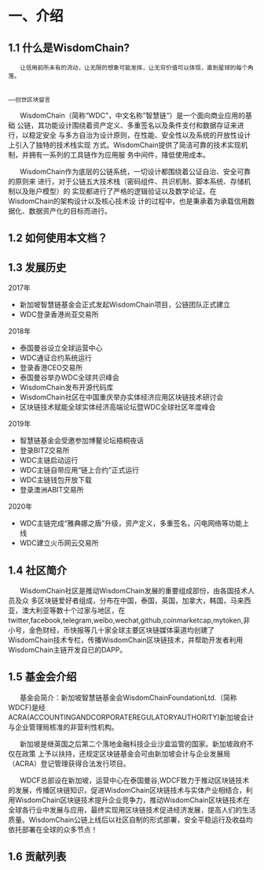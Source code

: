 # 一、介绍
## 1.1 什么是WisdomChain?
```
　　让信用前所未有的流动，让无限的想象可能发挥，让无穷价值可以体现，直到星球的每个角落。

　　　　　　　　　　　　　　　　　　　　　　　　　　　　　　　　　　　　　　　　　　　——创世区块留言
 ```
&#160;&#160;&#160;&#160;&#160;&#160;WisdomChain（简称“WDC”，中文名称”智慧链“）是一个面向商业应用的基础
公链，其功能设计围绕着资产定义、多重签名以及条件支付和数据存证来进行，以稳定安全
与多方自治为设计原则，在性能、安全性以及系统的开放性设计上引入了独特的技术栈实现
方式。WisdomChain提供了简洁可靠的技术实现机制，并拥有一系列的工具链作为应用服
务中间件，降低使用成本。

&#160;&#160;&#160;&#160;&#160;&#160;WisdomChain作为底层的公链系统，一切设计都围绕着公证自治、安全可靠的原则来
进行，对于公链五大技术栈（密码组件、共识机制、脚本系统、存储机制以及账户模型）的
实现都进行了严格的逻辑验证以及数学论证。在WisdomChain的架构设计以及核心技术设
计的过程中，也是秉承着为承载信用数据化、数据资产化的目标而进行。

## 1.2 如何使用本文档？

## 1.3 发展历史
2017年
- 新加坡智慧链基金会正式发起WisdomChain项目，公链团队正式建立
- WDC登录香港尚亚交易所

2018年

- 泰国曼谷设立全球运营中心
- WDC通证合约系统运行
- 登录香港CEO交易所
- 泰国曼谷举办WDC全球共识峰会
- WisdomChain发布开源代码库
- WisdomChain社区在中国重庆举办实体经济应用区块链技术研讨会
- 区块链技术赋能全球实体经济高端论坛暨WDC全球社区年度峰会

2019年
- 智慧链基金会受邀参加博鳌论坛梧桐夜话
- 登录BITZ交易所
- WDC主链启动运行
- WDC主链自带应用“链上合约”正式运行
- WDC主链钱包开放下载
- 登录澳洲ABIT交易所

2020年

- WDC主链完成“雅典娜之盾”升级，资产定义，多重签名，闪电网络等功能上线
- WDC建立火币网云交易所

## 1.4 社区简介
&#160;&#160;&#160;&#160;&#160;&#160;WisdomChain社区是推动WisdomChain发展的重要组成部份，由各国技术人员及众
多区块链爱好者组成，分布在中国，泰国，英国，加拿大，韩国，马来西亚，澳大利亚等数十个过家与地区，在twitter,facebook,telegram,weibo,wechat,github,coinmarketcap,mytoken,非小号，金色财经，币快报等几十家全球主要区块链媒体渠道均创建了WisdomChain技术专栏，传播WisdomChain区块链技术，并帮助开发者利用WisdomChain主链开发自已的DAPP。

##  1.5 基金会介绍
&#160;&#160;&#160;&#160;&#160;&#160;基金会简介：新加坡智慧链基金会WisdomChainFoundationLtd.（简称WDCF)是经ACRA(ACCOUNTINGANDCORPORATEREGULATORYAUTHORITY)新加坡会计与企业管理局核准的非营利性机构。

&#160;&#160;&#160;&#160;&#160;&#160;新加坡是继英国之后第二个落地金融科技企业沙盒监管的国家。新加坡政府不仅在政策
上予以扶持，还规定区块链基金会可由新加坡会计与企业发展局（ACRA）登记管理获得合法发行项目。

&#160;&#160;&#160;&#160;&#160;&#160;WDCF总部设在新加坡，运营中心在泰国曼谷,WDCF致力于推动区块链技术的发展，传播区块链知识，促进WisdomChain区块链技术与实体产业相结合，利用WisdomChain区块链技术提升企业竞争力，推动WisdomChain区块链技术在全球各行业中发展与应用，最终实现用区块链技术促进经济发展，提高人们的生活质量。WisdomChain公链上线后以社区自制的形式部署，安全平稳运行及收益均依托部署在全球的众多节点！

## 1.6 贡献列表
